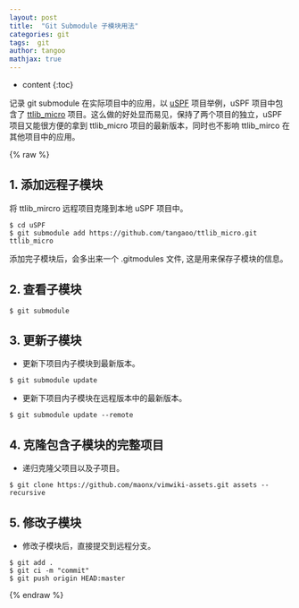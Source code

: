 ```yaml
---
layout: post
title:  "Git Submodule 子模块用法"
categories: git
tags:  git
author: tangoo
mathjax: true
---
```



* content
{:toc}

记录 git submodule 在实际项目中的应用，以 [uSPF](https://github.com/tangaoo/uSPF) 项目举例，uSPF 项目中包含了 [ttlib_micro](https://github.com/tangaoo/ttlib_micro) 项目。这么做的好处显而易见，保持了两个项目的独立，uSPF 项目又能很方便的拿到 ttlib_micro 项目的最新版本，同时也不影响 ttlib_mirco 在其他项目中的应用。






{% raw %}

## 1. 添加远程子模块

将 ttlib_mircro 远程项目克隆到本地 uSPF 项目中。
```console
$ cd uSPF
$ git submodule add https://github.com/tangaoo/ttlib_micro.git ttlib_micro
```
添加完子模块后，会多出来一个 .gitmodules 文件, 这是用来保存子模块的信息。

## 2. 查看子模块

```console
$ git submodule
```

## 3. 更新子模块

* 更新下项目内子模块到最新版本。
```console
$ git submodule update
```

* 更新下项目内子模块在远程版本中的最新版本。
```console
$ git submodule update --remote
```

## 4. 克隆包含子模块的完整项目

* 递归克隆父项目以及子项目。
```console
$ git clone https://github.com/maonx/vimwiki-assets.git assets --recursive 
```

## 5. 修改子模块

* 修改子模块后，直接提交到远程分支。
```console
$ git add .
$ git ci -m "commit"
$ git push origin HEAD:master
```

{% endraw %}